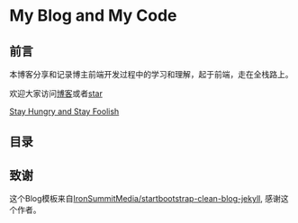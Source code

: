 # My Blog and My Code

## 前言

本博客分享和记录博主前端开发过程中的学习和理解，起于前端，走在全栈路上。


欢迎大家访问[博客](skiofox.top)或者[star](https://github.com/LoverFancy)


[Stay Hungry and Stay Foolish](http://www.iqiyi.com/w_19rrhpmkw9.html)

## 目录



## 致谢

这个Blog模板来自[IronSummitMedia/startbootstrap-clean-blog-jekyll](https://github.com/IronSummitMedia/startbootstrap-clean-blog-jekyll), 感谢这个作者。